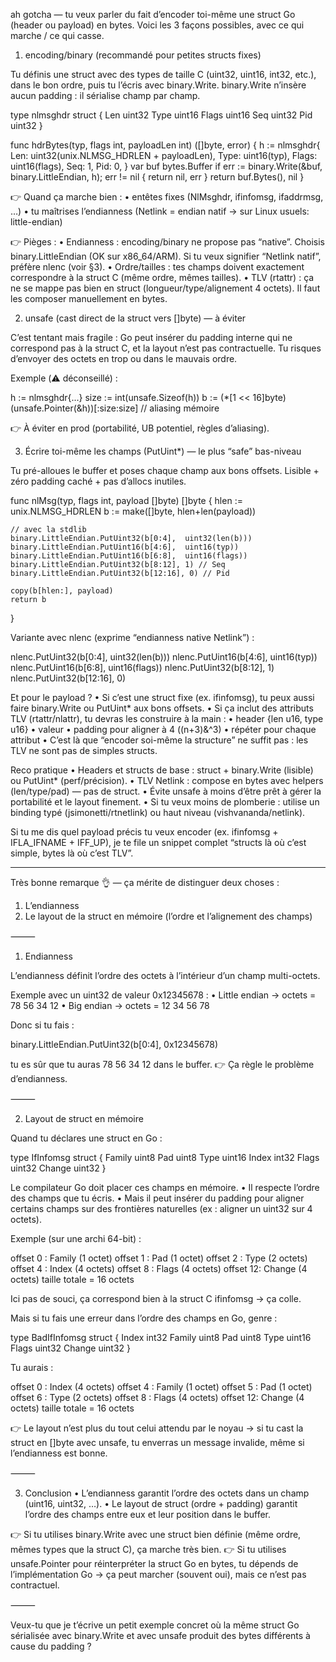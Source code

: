 ah gotcha — tu veux parler du fait d’encoder toi-même une struct Go (header ou payload) en bytes. Voici les 3 façons possibles, avec ce qui marche / ce qui casse.

1) encoding/binary (recommandé pour petites structs fixes)

Tu définis une struct avec des types de taille C (uint32, uint16, int32, etc.), dans le bon ordre, puis tu l’écris avec binary.Write.
binary.Write n’insère aucun padding : il sérialise champ par champ.

type nlmsghdr struct {
Len   uint32
Type  uint16
Flags uint16
Seq   uint32
Pid   uint32
}

func hdrBytes(typ, flags int, payloadLen int) ([]byte, error) {
h := nlmsghdr{
Len:   uint32(unix.NLMSG_HDRLEN + payloadLen),
Type:  uint16(typ),
Flags: uint16(flags),
Seq:   1,
Pid:   0,
}
var buf bytes.Buffer
if err := binary.Write(&buf, binary.LittleEndian, h); err != nil {
return nil, err
}
return buf.Bytes(), nil
}

👉 Quand ça marche bien :
•	entêtes fixes (NlMsghdr, ifinfomsg, ifaddrmsg, …)
•	tu maîtrises l’endianness (Netlink = endian natif → sur Linux usuels: little-endian)

👉 Pièges :
•	Endianness : encoding/binary ne propose pas “native”. Choisis binary.LittleEndian (OK sur x86_64/ARM). Si tu veux signifier “Netlink natif”, préfère nlenc (voir §3).
•	Ordre/tailles : tes champs doivent exactement correspondre à la struct C (même ordre, mêmes tailles).
•	TLV (rtattr) : ça ne se mappe pas bien en struct (longueur/type/alignement 4 octets). Il faut les composer manuellement en bytes.

2) unsafe (cast direct de la struct vers []byte) — à éviter

C’est tentant mais fragile : Go peut insérer du padding interne qui ne correspond pas à la struct C, et la layout n’est pas contractuelle. Tu risques d’envoyer des octets en trop ou dans le mauvais ordre.

Exemple (⚠️ déconseillé) :

h := nlmsghdr{...}
size := int(unsafe.Sizeof(h))
b := (*[1 << 16]byte)(unsafe.Pointer(&h))[:size:size] // aliasing mémoire

👉 À éviter en prod (portabilité, UB potentiel, règles d’aliasing).

3) Écrire toi-même les champs (PutUint*) — le plus “safe” bas-niveau

Tu pré-alloues le buffer et poses chaque champ aux bons offsets.
Lisible + zéro padding caché + pas d’allocs inutiles.

func nlMsg(typ, flags int, payload []byte) []byte {
hlen := unix.NLMSG_HDRLEN
b := make([]byte, hlen+len(payload))

	// avec la stdlib
	binary.LittleEndian.PutUint32(b[0:4],  uint32(len(b)))
	binary.LittleEndian.PutUint16(b[4:6],  uint16(typ))
	binary.LittleEndian.PutUint16(b[6:8],  uint16(flags))
	binary.LittleEndian.PutUint32(b[8:12], 1) // Seq
	binary.LittleEndian.PutUint32(b[12:16], 0) // Pid

	copy(b[hlen:], payload)
	return b
}

Variante avec nlenc (exprime “endianness native Netlink”) :

nlenc.PutUint32(b[0:4],  uint32(len(b)))
nlenc.PutUint16(b[4:6],  uint16(typ))
nlenc.PutUint16(b[6:8],  uint16(flags))
nlenc.PutUint32(b[8:12], 1)
nlenc.PutUint32(b[12:16], 0)

Et pour le payload ?
•	Si c’est une struct fixe (ex. ifinfomsg), tu peux aussi faire binary.Write ou PutUint* aux bons offsets.
•	Si ça inclut des attributs TLV (rtattr/nlattr), tu devras les construire à la main :
•	header {len u16, type u16}
•	valeur
•	padding pour aligner à 4 ((n+3)&^3)
•	répéter pour chaque attribut
•	C’est là que “encoder soi-même la structure” ne suffit pas : les TLV ne sont pas de simples structs.

Reco pratique
•	Headers et structs de base : struct + binary.Write (lisible) ou PutUint* (perf/précision).
•	TLV Netlink : compose en bytes avec helpers (len/type/pad) — pas de struct.
•	Évite unsafe à moins d’être prêt à gérer la portabilité et le layout finement.
•	Si tu veux moins de plomberie : utilise un binding typé (jsimonetti/rtnetlink) ou haut niveau (vishvananda/netlink).

Si tu me dis quel payload précis tu veux encoder (ex. ifinfomsg + IFLA_IFNAME + IFF_UP), je te file un snippet complet “structs là où c’est simple, bytes là où c’est TLV”.

-----

Très bonne remarque 👌 — ça mérite de distinguer deux choses :
1.	L’endianness
2.	Le layout de la struct en mémoire (l’ordre et l’alignement des champs)

⸻

1. Endianness

L’endianness définit l’ordre des octets à l’intérieur d’un champ multi-octets.

Exemple avec un uint32 de valeur 0x12345678 :
•	Little endian → octets = 78 56 34 12
•	Big endian → octets = 12 34 56 78

Donc si tu fais :

binary.LittleEndian.PutUint32(b[0:4], 0x12345678)

tu es sûr que tu auras 78 56 34 12 dans le buffer.
👉 Ça règle le problème d’endianness.

⸻

2. Layout de struct en mémoire

Quand tu déclares une struct en Go :

type IfInfomsg struct {
Family uint8
Pad    uint8
Type   uint16
Index  int32
Flags  uint32
Change uint32
}

Le compilateur Go doit placer ces champs en mémoire.
•	Il respecte l’ordre des champs que tu écris.
•	Mais il peut insérer du padding pour aligner certains champs sur des frontières naturelles (ex : aligner un uint32 sur 4 octets).

Exemple (sur une archi 64-bit) :

offset 0 : Family (1 octet)
offset 1 : Pad (1 octet)
offset 2 : Type (2 octets)
offset 4 : Index (4 octets)
offset 8 : Flags (4 octets)
offset 12: Change (4 octets)
taille totale = 16 octets

Ici pas de souci, ça correspond bien à la struct C ifinfomsg → ça colle.

Mais si tu fais une erreur dans l’ordre des champs en Go, genre :

type BadIfInfomsg struct {
Index  int32
Family uint8
Pad    uint8
Type   uint16
Flags  uint32
Change uint32
}

Tu aurais :

offset 0 : Index (4 octets)
offset 4 : Family (1 octet)
offset 5 : Pad (1 octet)
offset 6 : Type (2 octets)
offset 8 : Flags (4 octets)
offset 12: Change (4 octets)
taille totale = 16 octets

👉 Le layout n’est plus du tout celui attendu par le noyau → si tu cast la struct en []byte avec unsafe, tu enverras un message invalide, même si l’endianness est bonne.

⸻

3. Conclusion
   •	L’endianness garantit l’ordre des octets dans un champ (uint16, uint32, …).
   •	Le layout de struct (ordre + padding) garantit l’ordre des champs entre eux et leur position dans le buffer.

👉 Si tu utilises binary.Write avec une struct bien définie (même ordre, mêmes types que la struct C), ça marche très bien.
👉 Si tu utilises unsafe.Pointer pour réinterpréter la struct Go en bytes, tu dépends de l’implémentation Go → ça peut marcher (souvent oui), mais ce n’est pas contractuel.

⸻

Veux-tu que je t’écrive un petit exemple concret où la même struct Go sérialisée avec binary.Write et avec unsafe produit des bytes différents à cause du padding ?